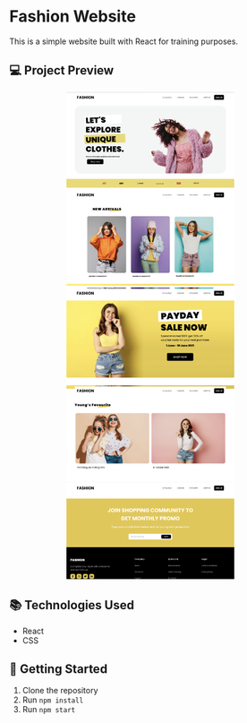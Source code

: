 # Fashion Website
This is a simple website built with React for training purposes.

## 💻 Project Preview

<p align="center">
  <img src="src/images/pic1.png" width="300" />
  <img src="src/images/pic2.png" width="300" />
  <img src="src/images/pic3.png" width="300" />
  <img src="src/images/pic4.png" width="300" />
  <img src="src/images/pic5.png" width="300" />
</p>



## 📚 Technologies Used
- React
- CSS

## 🚀 Getting Started
1. Clone the repository
2. Run `npm install`
3. Run `npm start`
